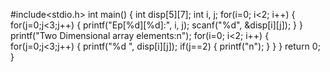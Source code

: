 #include<stdio.h>
int main()
{
     int disp[5][7];
     int i, j;
     for(i=0; i<2; i++) 
     {
           for(j=0;j<3;j++) 
           {
                  printf("Ep[%d][%d]:", i, j);
                  scanf("%d", &disp[i][j]);
            }
     }
     printf("Two Dimensional array elements:n");
     for(i=0; i<2; i++) 
     {
           for(j=0;j<3;j++) 
           {
                 printf("%d ", disp[i][j]);
                 if(j==2)
                 {
                       printf("n");
                 }
           }
     }
     return 0;
}
